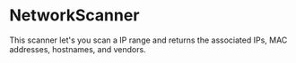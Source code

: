 # NetworkScanner
This scanner let's you scan a IP range and returns the associated IPs, MAC addresses, hostnames, and vendors.
